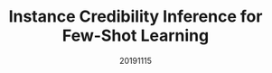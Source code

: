 ---
title: "Instance Credibility Inference for Few-Shot Learning"
date: 20191115
category: "vision"
author_list: "Yikai Wang, Chengming Xu, Chen Liu, Li Zhang, Yanwei Fu"
pub_in: "CVPR 2020"
pdf_url: "https://arxiv.org/abs/2003.11853"
code_url: "https://github.com/Yikai-Wang/ICI-FSL"
img_path1: "ICI-1.png"
img_path2: "ICI-2.png"
---